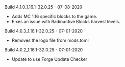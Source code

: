 Build 4.1.0_1.16.1-32.0.25 - 07-08-2020
- Adds MC 1.16 specific blocks to the game.
- Fixes an issue with Radioactive Blocks harvest levels.

Build 4.0.3_1.16.1-32.0.25 - 07-01-2020
- Removes the logo file from mods.toml

Build 4.0.2_1.16.1-32.0.25 - 07-01-2020
- Update to use Forge Update Checker
